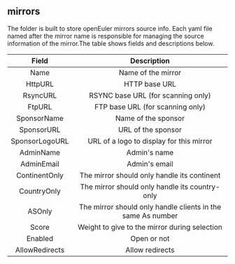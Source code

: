 ## mirrors
The folder is built to store openEuler mirrors source info. Each yaml file named after the mirror name is responsible 
for managing the source information of the mirror.The table shows fields and descriptions below.
 
  | Field | Description |
  |  :---:  |  :---: |
  | Name | Name of the mirror |
  | HttpURL | HTTP base URL |
  | RsyncURL | RSYNC base URL (for scanning only) |
  | FtpURL | FTP base URL (for scanning only) |
  | SponsorName | Name of the sponsor |
  | SponsorURL | URL of the sponsor |
  | SponsorLogoURL | URL of a logo to display for this mirror |
  | AdminName | Admin's name |
  | AdminEmail | Admin's email |
  | ContinentOnly | The mirror should only handle its continent |
  | CountryOnly | The mirror should only handle its country-only |
  | ASOnly | The mirror should only handle clients in the same As number |
  | Score | Weight to give to the mirror during selection |
  | Enabled | Open or not |
  | AllowRedirects | Allow redirects |
